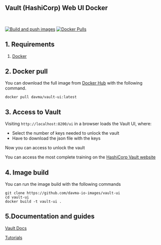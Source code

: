 ## Vault (HashiCorp) Web UI Docker

</br>

[![Build and push images](https://github.com/davma-io-images/vault-ui/actions/workflows/docker-image.yml/badge.svg)](https://github.com/davma-io-images/vault-ui/actions/workflows/docker-image.yml)
[![Docker Pulls](https://img.shields.io/docker/pulls/davma/vault-ui?logo=docker&logoColor=white)](https://hub.docker.com/r/davma/vault-ui) 


## 1. Requirements

1. [Docker](https://docs.docker.com/get-docker/)

## 2. Docker pull

You can download the full image from [Docker Hub](https://hub.docker.com/) with the following command.

````
docker pull davma/vault-ui:latest
````

## 3. Access to Vault

Visiting ``http://localhost:8200/ui`` in a browser loads the Vault UI, where:

- Select the number of keys needed to unlock the vault
- Have to download the json file with the keys

Now you can access to unlock the vault

You can access the most complete training on the [HashiCorp Vault website](https://learn.hashicorp.com/collections/vault/getting-started-ui)

## 4. Image build

You can run the image build with the following commands

````
git clone https://github.com/davma-io-images/vault-ui
cd vault-ui
docker build -t vault-ui .
````

## 5.Documentation and guides

[Vault Docs](https://www.vaultproject.io/docs) 

[Tutorials](https://learn.hashicorp.com/vault)



